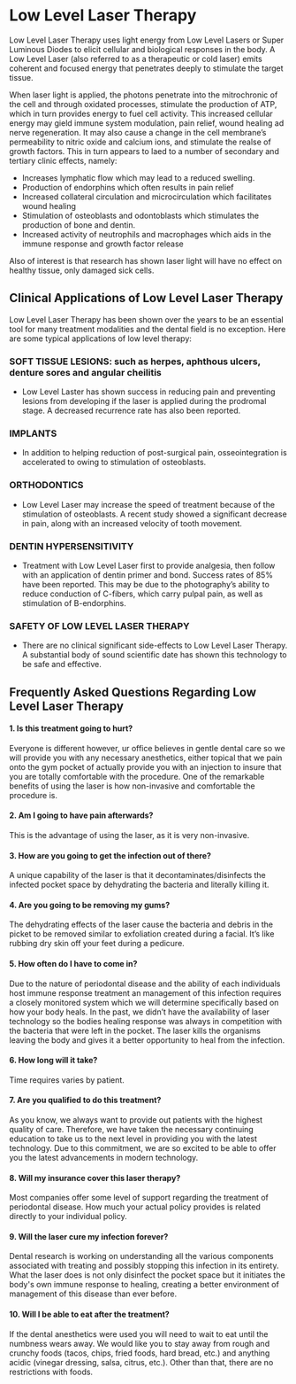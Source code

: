 # Low Level Laser Therapy

Low Level Laser Therapy uses light energy from Low Level Lasers or Super Luminous Diodes to elicit cellular and biological responses in the body. A Low Level Laser (also referred to as a therapeutic or cold laser) emits coherent and focused energy that penetrates deeply to stimulate the target tissue.
 
When laser light is applied, the photons penetrate into the mitrochronic of the cell and through oxidated processes, stimulate the production of ATP, which in turn provides energy to fuel cell activity. This increased cellular energy may gield immune system modulation, pain relief, wound healing ad nerve regeneration. It may also cause a change in the cell membrane’s permeability to nitric oxide and calcium ions, and stimulate the realse of growth factors. This in turn appears to laed to a number of secondary and tertiary clinic effects, namely:

- Increases lymphatic flow which may lead to a reduced swelling.
- Production of endorphins which often results in pain relief
- Increased collateral circulation and microcirculation which facilitates wound healing
- Stimulation of osteoblasts and odontoblasts which stimulates the production of bone and dentin.
- Increased activity of neutrophils and macrophages which aids in the immune response and growth factor release

Also of interest is that research has shown laser light will have no effect on healthy tissue, only damaged sick cells.

## Clinical Applications of Low Level Laser Therapy

Low Level Laser Therapy has been shown over the years to be an essential tool for many treatment modalities and the dental field is no exception. Here are some typical applications of low level therapy:

### SOFT TISSUE LESIONS:  **such as herpes, aphthous ulcers, denture sores and angular cheilitis**
- Low Level Laster has shown success in reducing pain and preventing lesions from developing if the laser is applied during the prodromal stage. A decreased recurrence rate has also been reported.

 

### IMPLANTS
- In addition to helping reduction of post-surgical pain, osseointegration is accelerated to owing to stimulation of osteoblasts.

### ORTHODONTICS
- Low Level Laser may increase the speed of treatment because of the stimulation of osteoblasts. A recent study showed a significant decrease in pain, along with an increased velocity of tooth movement.

### DENTIN HYPERSENSITIVITY
- Treatment with Low Level Laser first to provide analgesia, then follow with an application of dentin primer and bond. Success rates of 85% have been reported. This may be due to the photography’s ability to reduce conduction of C-fibers, which carry pulpal pain, as well as stimulation of B-endorphins.

### SAFETY OF LOW LEVEL LASER THERAPY
- There are no clinical significant side-effects to Low Level Laser Therapy. A substantial body of sound scientific date has shown this technology to be safe and effective.


## Frequently Asked Questions Regarding Low Level Laser Therapy

#### 1. Is this treatment going to hurt?
Everyone is different however, ur office believes in gentle dental care so we will provide you with any necessary anesthetics, either topical that we pain onto the gym pocket of actually provide you with an injection to insure that you are totally comfortable with the procedure. One of the remarkable benefits of using the laser is how non-invasive and comfortable the procedure is.

#### 2. Am I going to have pain afterwards?
This is the advantage of using the laser, as it is very non-invasive.

#### 3. How are you going to get the infection out of there?
A unique capability of the laser is that it decontaminates/disinfects the infected pocket space by dehydrating the bacteria and literally killing it.

#### 4. Are you going to be removing my gums?
The dehydrating effects of the laser cause the bacteria and debris in the picket to be removed similar to exfoliation created during a facial. It’s like rubbing dry skin off your feet during a pedicure.

#### 5. How often do I have to come in?
Due to the nature of periodontal disease and the ability of each individuals host immune response treatment an management of this infection requires a closely monitored system which we will determine specifically based on how your body heals. In the past, we didn’t have the availability of laser technology so the bodies healing response was always in competition with the bacteria that were left in the pocket. The laser kills the organisms leaving the body and gives it a better opportunity to heal from the infection.

#### 6. How long will it take?
Time requires varies by patient.

#### 7. Are you qualified to do this treatment?
As you know, we always want to provide out patients with the highest quality of care. Therefore, we have taken the necessary continuing education to take us to the next level in providing you with the latest technology. Due to this commitment, we are so excited to be able to offer you the latest advancements in modern technology.

#### 8. Will my insurance cover this laser therapy?
Most companies offer some level of support regarding the treatment of periodontal disease. How much your actual policy provides is related directly to your individual policy.

#### 9. Will the laser cure my infection forever?
Dental research is working on understanding all the various components associated with treating and possibly stopping this infection in its entirety. What the laser does is not only disinfect the pocket space but it initiates the body's own immune response to healing, creating a better environment of management of this disease than ever before.

#### 10. Will I be able to eat after the treatment?
If the dental anesthetics were used you will need to wait to eat until the numbness wears away. We would like you to stay away from rough and crunchy foods (tacos, chips, fried foods, hard bread, etc.) and anything acidic (vinegar dressing, salsa, citrus, etc.). Other than that, there are no restrictions with foods.